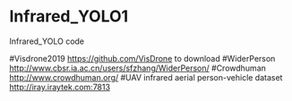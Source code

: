 # Infrared_YOLO1
Infrared_YOLO code


#Visdrone2019 https://github.com/VisDrone to download #WiderPerson http://www.cbsr.ia.ac.cn/users/sfzhang/WiderPerson/ #Crowdhuman http://www.crowdhuman.org/ #UAV infrared aerial person-vehicle dataset http://iray.iraytek.com:7813
